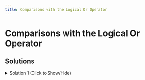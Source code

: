 ```yaml
---
title: Comparisons with the Logical Or Operator
---
```

# Comparisons with the Logical Or Operator


## Solutions
<details><summary>Solution 1 (Click to Show/Hide)</summary>


```javascript
if (val < 10 || val > 20) {
  return "Outside";
}
```

#### Code Explanation
* The above code will return "Outside" only if `val` is between 10 and 20 (inclusive).
</details>

